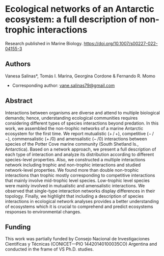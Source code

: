 # Ecological networks of an Antarctic ecosystem: a full description of non-trophic interactions

Research published in Marine Biology. https://doi.org/10.1007/s00227-022-04155-3

## Authors
Vanesa Salinas*, Tomás I. Marina, Georgina Cordone & Fernando R. Momo
* Corresponding author: vane.salinas79@gmail.com

## Abstract
Interactions between organisms are diverse and attend to multiple biological demands; hence, understanding ecological communities requires considering different types of species interactions beyond predation. In this work, we assembled the non-trophic networks of a marine Antarctic ecosystem for the first time. We report mutualistic (+ / +), competitive (− / −), commensalistic (+ /0) and amensalistic (− /0) interactions between species of the Potter Cove marine community (South Shetland Is., Antarctica). Based on a network approach, we present a full description of each type of interaction and analyze its distribution according to different species-level properties. Also, we constructed a multiple interactions network including trophic and non-trophic interactions and studied network-level properties. We found more than double non-trophic interactions than trophic mostly corresponding to competitive interactions that mainly involve mid-trophic level species. Low-trophic level species were mainly involved in mutualistic and amensalistic interactions. We observed that single-type interaction networks display differences in their topology. Finally, we highlight that including a description of species interactions in ecological network analyses provides a better understanding of ecosystems which it is crucial to comprehend and predict ecosystems responses to environmental changes.

## Funding
This work was partially funded by Consejo Nacional de Investigaciones Científicas y Técnicas (CONICET—PIO 14420140100035CO) Argentina and conducted in the frame of VS Ph.D. studies.
